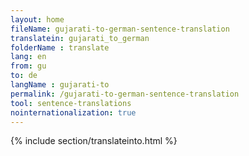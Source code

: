 ```yaml
---
layout: home
fileName: gujarati-to-german-sentence-translation
translatein: gujarati_to_german
folderName : translate
lang: en
from: gu
to: de
langName : gujarati-to
permalink: /gujarati-to-german-sentence-translation
tool: sentence-translations
nointernationalization: true
---
```

{% include section/translateinto.html %}

